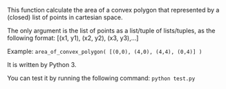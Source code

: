 This function calculate the area of a convex polygon that represented by a (closed) list of points in cartesian space.

The only argument is the list of points as a list/tuple of lists/tuples, as the following format:
[(x1, y1), (x2, y2), (x3, y3),...]

Example:
`area_of_convex_polygon( [(0,0), (4,0), (4,4), (0,4)] )`

It is written by Python 3.

You can test it by running the following command:
`python test.py`
